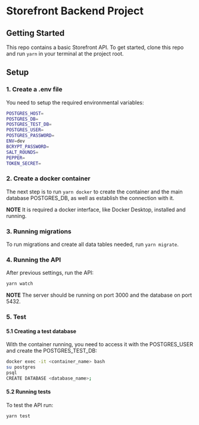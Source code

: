 # Storefront Backend Project

## Getting Started

This repo contains a basic Storefront API. To get started, clone this repo and run `yarn` in your terminal at the project root.

## Setup

### 1. Create a .env file
You need to setup the required environmental variables:
```bash
POSTGRES_HOST=
POSTGRES_DB=
POSTGRES_TEST_DB=
POSTGRES_USER=
POSTGRES_PASSWORD=
ENV=dev
BCRYPT_PASSWORD=
SALT_ROUNDS=
PEPPER=
TOKEN_SECRET=
```

### 2. Create a docker container
The next step is to run `yarn docker` to create the container and the main database POSTGRES_DB, as well as establish the connection with it.

**NOTE** It is required a docker interface, like Docker Desktop, installed and running.

### 3. Running migrations
To run migrations and create all data tables needed, run `yarn migrate`.

### 4. Running the API
After previous settings, run the API:
```bash
yarn watch
```
**NOTE** The server should be running on port 3000 and the database on port 5432.

### 5. Test
#### 5.1 Creating a test database
With the container running, you need to access it with the POSTGRES_USER and create the POSTGRES_TEST_DB: 
```bash
docker exec -it <container_name> bash
su postgres
psql
CREATE DATABASE <database_name>;
```
#### 5.2 Running tests
To test the API run:
```bash
yarn test
```
